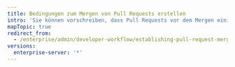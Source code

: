 ```yaml
---
title: Bedingungen zum Mergen von Pull Requests erstellen
intro: 'Sie können vorschreiben, dass Pull Requests vor dem Mergen einige Tests bestehen müssen. Sie können beispielsweise Pull Requests blockieren, welche die Statuschecks nicht bestehen.'
mapTopic: true
redirect_from:
  - /enterprise/admin/developer-workflow/establishing-pull-request-merge-conditions
versions:
  enterprise-server: '*'
---
```


